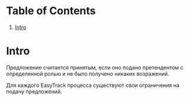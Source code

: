
# Table of Contents

1.  [Intro](#org4bcd667)



<a id="org4bcd667"></a>

# Intro

Предложение считается принятым, если оно подано претендентом
с определенной ролью и не было получено никаких возражений.

Для каждого EasyTrack процесса существуют свои ограничения
на подачу предложений.
